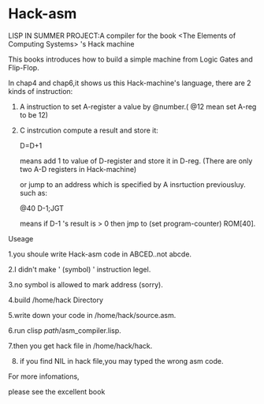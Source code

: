 Hack-asm
========

LISP IN SUMMER PROJECT:A compiler for the book &lt;The Elements of Computing Systems> 's Hack machine

This books introduces how to build a simple machine from Logic Gates and Flip-Flop.

In chap4 and chap6,it shows us this Hack-machine's language, there are 2 kinds of instruction:

1. A instruction
   to set A-register a value by @number.( @12 mean set A-reg to be 12)
2. C instrcution
   compute a result and store it:

   D=D+1
   
   means add 1 to value of D-register and store it in D-reg.
   (There are only two A-D registers in Hack-machine)

   or jump to an address which is specified by A insrtuction previousluy.
   such as:
   
   @40
   D-1;JGT
   
   means if D-1 's result is > 0 then jmp to (set program-counter) ROM[40].
   
Useage


1.you shoule write Hack-asm code in ABCED..not abcde.

2.I didn't make ' (symbol) ' instruction legel.

3.no symbol is allowed to mark address (sorry).



4.build /home/hack Directory

5.write down your code in /home/hack/source.asm.

6.run clisp *path*/asm_compiler.lisp.

7.then you get hack file in /home/hack/hack.

8. if you find NIL in hack file,you may typed the wrong asm code.

For more infomations, 

please see the excellent book <The Elements of Computing Systems>




   
